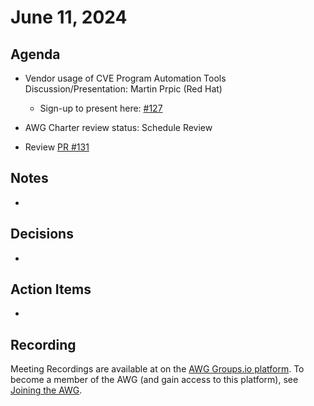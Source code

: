 # June 11, 2024

## Agenda

* Vendor usage of CVE Program Automation Tools Discussion/Presentation: Martin Prpic (Red Hat)
  * Sign-up to present here: [#127](https://github.com/CVEProject/automation-working-group/issues/127)
 
*  AWG Charter review status: Schedule Review
*  Review [PR #131](https://github.com/CVEProject/automation-working-group/pull/131)

## Notes

*

## Decisions

*

## Action Items

*

## Recording

Meeting Recordings are available at on the [AWG Groups.io platform](https://cve-cwe-programs.groups.io/g/AWG/files/MeetingRecordings).
To become a member of the AWG (and gain access to this platform), see [Joining the AWG](https://github.com/CVEProject/automation-working-group?tab=readme-ov-file#joining-the-awg).
